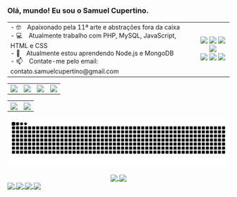 ### Olá, mundo! Eu sou o Samuel Cupertino.

<table>
    <tr>
        <td>
            - 🤓&emsp;Apaixonado pela 11ª arte e abstrações fora da caixa <br>
            - 💻&emsp;Atualmente trabalho com PHP, MySQL, JavaScript, HTML e CSS <br>
            - 🌱&emsp;Atualmente estou aprendendo Node.js e MongoDB <br>
            - 📫&emsp;Contate-me pelo email: contato.samuelcupertino@gmail.com <br>
        </td>
        <td>
            <div align="center">
                <img width="50" src="https://cdn.jsdelivr.net/gh/devicons/devicon/icons/php/php-plain.svg" />
                <img width="50" src="https://cdn.jsdelivr.net/gh/devicons/devicon/icons/mysql/mysql-original-wordmark.svg" />
                <img width="50" src="https://cdn.jsdelivr.net/gh/devicons/devicon/icons/javascript/javascript-plain.svg" />
                <img width="50" src="https://cdn.jsdelivr.net/gh/devicons/devicon/icons/html5/html5-plain-wordmark.svg" />
            </div>
            <div align="center">
                <img width="50" src="https://cdn.jsdelivr.net/gh/devicons/devicon/icons/css3/css3-plain-wordmark.svg" />
                <img width="50" src="https://cdn.jsdelivr.net/gh/devicons/devicon/icons/nodejs/nodejs-plain.svg" />
                <img width="50" src="https://cdn.jsdelivr.net/gh/devicons/devicon/icons/mongodb/mongodb-plain-wordmark.svg" />
            </div>
        </td>
    </tr>
</table>
  
<table>
    <tr>
        <td>
            <a href="https://www.linkedin.com/in/samuel-cupertino-618ba3218/" target="_blank">
              <img align="center" src="https://img.shields.io/badge/LinkedIn-0077B5?style=for-the-badge&logo=linkedin&logoColor=white" />
            </a>
        </td>
        <td>
            <a href="https://codepen.io/samuelCupertino" target="_blank">
              <img align="center" width="73" src="https://lh5.googleusercontent.com/iA6XX08TUnQJg_NMCUcZZIc9ssd-gdiPOpJNy3I4aDwdcNrzZ9FEfrJCkiuwwUbYxfeWacYtKuyu32kvCG13OoQWR7c9B_-F2E8UF9SXQnN9uEXh29XA5hueDN4XNEpb5F-azgpV" />
            </a>  
        </td>
        <td>
            <a href="mailto:contato.samuelcupertino@gmail.com">
              <img align="center" src="https://img.shields.io/badge/Gmail-D14836?style=for-the-badge&logo=gmail&logoColor=white" />
            </a>   
        </td>
        <td>
            <a href="https://www.instagram.com/samuelcupertino.dev" target="_blank">
              <img align="center" src="https://img.shields.io/badge/Instagram-E4405F?style=for-the-badge&logo=instagram&logoColor=white" />
            </a>
        </td>
    </tr>
</table>


<table>
    <tr>
        <td>
            <a href="https://github.com/anuraghazra/github-readme-stats">
              <img align="center" src="https://github-readme-stats.vercel.app/api?username=samuelCupertino&show_icons=true&theme=tokyonight" />
            </a>
        </td>
        <td>
            <a href="https://github.com/anuraghazra/convoychat">
              <img align="center" src="https://github-readme-stats.vercel.app/api/top-langs/?username=samuelCupertino&layout=compact&theme=tokyonight" />
            </a>
        </td>
    </tr>
</table>

  
![Snake animation](https://github.com/samuelCupertino/samuelCupertino/blob/output/github-contribution-grid-snake.svg) 


<div align="center">
  <a href="https://github.com/anuraghazra/github-readme-stats">
    <img align="center" src="https://github-readme-stats.vercel.app/api?username=samuelCupertino&show_icons=true&theme=tokyonight" />
  </a>
  <a href="https://github.com/anuraghazra/convoychat">
    <img align="center" src="https://github-readme-stats.vercel.app/api/top-langs/?username=samuelCupertino&layout=compact&theme=tokyonight" />
  </a>
</div>

<div>
  <a href="https://www.linkedin.com/in/samuel-cupertino-618ba3218/" target="_blank">
    <img align="center" src="https://img.shields.io/badge/LinkedIn-0077B5?style=for-the-badge&logo=linkedin&logoColor=white" />
  </a>
  <a href="https://codepen.io/samuelCupertino" target="_blank">
    <img align="center" width="73" src="https://lh5.googleusercontent.com/iA6XX08TUnQJg_NMCUcZZIc9ssd-gdiPOpJNy3I4aDwdcNrzZ9FEfrJCkiuwwUbYxfeWacYtKuyu32kvCG13OoQWR7c9B_-F2E8UF9SXQnN9uEXh29XA5hueDN4XNEpb5F-azgpV" />
  </a>    
  <a href="mailto:contato.samuelcupertino@gmail.com">
    <img align="center" src="https://img.shields.io/badge/Gmail-D14836?style=for-the-badge&logo=gmail&logoColor=white" />
  </a>  
  <a href="https://www.instagram.com/samuelcupertino.dev" target="_blank">
    <img align="center" src="https://img.shields.io/badge/Instagram-E4405F?style=for-the-badge&logo=instagram&logoColor=white" />
  </a>
</div>




